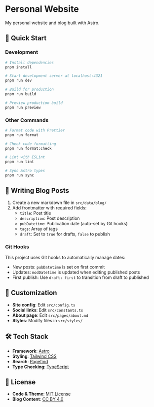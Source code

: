 # Personal Website

My personal website and blog built with Astro.

## 🚀 Quick Start

### Development

```bash
# Install dependencies
pnpm install

# Start development server at localhost:4321
pnpm run dev

# Build for production
pnpm run build

# Preview production build
pnpm run preview
```

### Other Commands

```bash
# Format code with Prettier
pnpm run format

# Check code formatting
pnpm run format:check

# Lint with ESLint
pnpm run lint

# Sync Astro types
pnpm run sync
```

## 📝 Writing Blog Posts

1. Create a new markdown file in `src/data/blog/`
2. Add frontmatter with required fields:
   - `title`: Post title
   - `description`: Post description
   - `pubDatetime`: Publication date (auto-set by Git hooks)
   - `tags`: Array of tags
   - `draft`: Set to `true` for drafts, `false` to publish

### Git Hooks

This project uses Git hooks to automatically manage dates:

- New posts: `pubDatetime` is set on first commit
- Updates: `modDatetime` is updated when editing published posts
- First publish: Use `draft: first` to transition from draft to published

## 🎨 Customization

- **Site config**: Edit `src/config.ts`
- **Social links**: Edit `src/constants.ts`
- **About page**: Edit `src/pages/about.md`
- **Styles**: Modify files in `src/styles/`

## 🛠 Tech Stack

- **Framework**: [Astro](https://astro.build/)
- **Styling**: [Tailwind CSS](https://tailwindcss.com/)
- **Search**: [Pagefind](https://pagefind.app/)
- **Type Checking**: [TypeScript](https://www.typescriptlang.org/)

## 📄 License

- **Code & Theme**: [MIT License](./LICENSE)
- **Blog Content**: [CC BY 4.0](./LICENSE-CONTENT)
